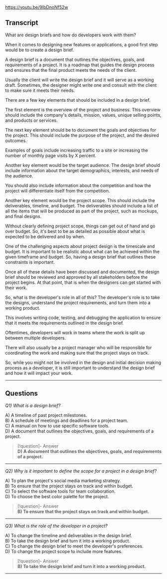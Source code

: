 https://youtu.be/9IbDnoNf52w

## Transcript
What are design briefs and how do developers work with them?

When it comes to designing new features or applications, a good first step would be to create a design brief.

A design brief is a document that outlines the objectives, goals, and requirements of a project. It is a roadmap that guides the design process and ensures that the final product meets the needs of the client.

Usually the client will write the design brief and it will serve as a working draft. Sometimes, the designer might write one and consult with the client to make sure it meets their needs.

There are a few key elements that should be included in a design brief.

The first element is the overview of the project and business. This overview should include the company's details, mission, values, unique selling points, and products or services.

The next key element should be to document the goals and objectives for the project. This should include the purpose of the project, and the desired outcomes.

Examples of goals include increasing traffic to a site or increasing the number of monthly page visits by X percent.

Another key element would be the target audience. The design brief should include information about the target demographics, interests, and needs of the audience.

You should also include information about the competition and how the project will differentiate itself from the competition.

Another key element would be the project scope. This should include the deliverables, timeline, and budget. The deliverables should include a list of all the items that will be produced as part of the project, such as mockups, and final designs.

Without clearly defining project scope, things can get out of hand and go over budget. So, it's best to be as detailed as possible about what is expected to be delivered and by when.

One of the challenging aspects about project design is the timescale and budget. It is important to be realistic about what can be achieved within the given timeframe and budget. So, having a design brief that outlines these constraints is important.

Once all of these details have been discussed and documented, the design brief should be reviewed and approved by all stakeholders before the project begins. At that point, that is when the designers can get started with their work.

So, what is the developer's role in all of this? The developer's role is to take the designs, understand the project requirements, and turn them into a working product.

This involves writing code, testing, and debugging the application to ensure that it meets the requirements outlined in the design brief.

Oftentimes, developers will work in teams where the work is split up between multiple developers.

There will also usually be a project manager who will be responsible for coordinating the work and making sure that the project stays on track.

So, while you might not be involved in the design and initial decision making process as a developer, it is still important to understand the design brief and how it will impact your work.

---
## Questions
*Q1) What is a design brief?*

A) A timeline of past project milestones.  
B) A schedule of meetings and deadlines for a project team.  
C) A manual on how to use specific software tools.  
D) A document that outlines the objectives, goals, and requirements of a project.  

> [!question]- Answer  
> **D) A document that outlines the objectives, goals, and requirements of a project.**  

---

*Q2) Why is it important to define the scope for a project in a design brief?*

A) To plan the project's social media marketing strategy.  
B) To ensure that the project stays on track and within budget.  
C) To select the software tools for team collaboration.  
D) To choose the best color palette for the project.  

> [!question]- Answer  
> **B) To ensure that the project stays on track and within budget.**  

---

*Q3) What is the role of the developer in a project?*

A) To change the timeline and deliverables in the design brief.  
B) To take the design brief and turn it into a working product.  
C) To change the design brief to meet the developer's preferences.  
D) To change the project scope to include more features.  

> [!question]- Answer  
> **B) To take the design brief and turn it into a working product.**  

---
